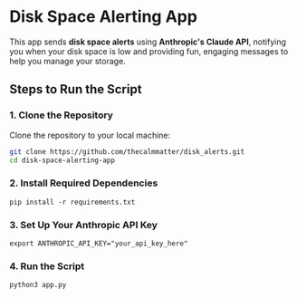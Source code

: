 # Disk Space Alerting App

This app sends **disk space alerts** using **Anthropic's Claude API**, notifying you when your disk space is low and providing fun, engaging messages to help you manage your storage.

## Steps to Run the Script

### 1. **Clone the Repository**

Clone the repository to your local machine:

```bash
git clone https://github.com/thecalmmatter/disk_alerts.git
cd disk-space-alerting-app
```
### 2. **Install Required Dependencies**

```
pip install -r requirements.txt
```

### 3.  **Set Up Your Anthropic API Key**
```
export ANTHROPIC_API_KEY="your_api_key_here"
```

### 4.  **Run the Script**

```
python3 app.py
```
